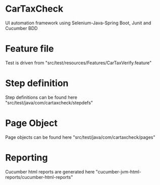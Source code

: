 # CarTaxCheck
UI automation framework using Selenium-Java-Spring Boot, Junit and Cucumber BDD

# Feature file
Test is driven from "src/test/resources/Features/CarTaxVerify.feature"

# Step definition
Step definitions can be found here "src/test/java/com/cartaxcheck/stepdefs"

# Page Object
Page objects can be found here "src/test/java/com/cartaxcheck/pages"

# Reporting
Cucumber html reports are generated here "cucumber-jvm-html-reports/cucumber-html-reports"

